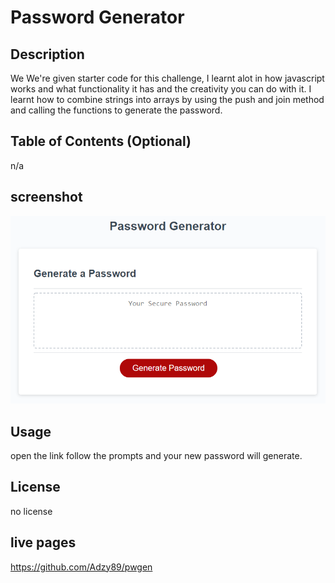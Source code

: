 # Password Generator

## Description
We We're given starter code for this challenge, I learnt alot in how javascript works and what functionality it has and the creativity you can do with it. I learnt how to combine strings into arrays by using the push and join method and calling the functions to generate the password.


## Table of Contents (Optional)

n/a

## screenshot

![image](/Assets/03-javascript-homework-demo.png)

## Usage

open the link follow the prompts and your new password will generate.


## License

no license

## live pages 

https://github.com/Adzy89/pwgen